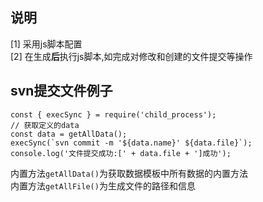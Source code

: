 ## 说明
[1] 采用js脚本配置<br>
[2] 在生成**后**执行js脚本,如完成对修改和创建的文件提交等操作
## svn提交文件例子
```
const { execSync } = require('child_process');
// 获取定义的data
const data = getAllData();
execSync(`svn commit -m '${data.name}' ${data.file}`);
console.log('文件提交成功:[' + data.file + ']成功');
```
内置方法`getAllData()`为获取数据模板中所有数据的内置方法<br>
内置方法`getAllFile()`为生成文件的路径和信息<br>

